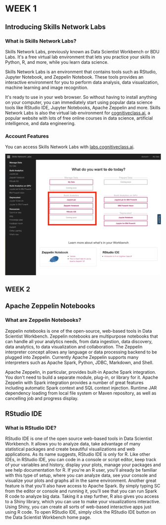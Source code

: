<h1>WEEK 1</h1>



<h2>Introducing Skills Network Labs</h2>

<h3>What is Skills Network Labs?</h3>

Skills Network Labs, previously known as Data Scientist Workbench or BDU Labs. It's a free virtual lab environment that lets you practice your skills in Python, R, and more, while you learn data science.

Skills Network Labs is an environment that contains tools such as RStudio, Jupyter Notebook, and Zeppelin Notebook. These tools provides an interactive environment for you to perform data analysis, data visualization, machine learning and image recognition.

It's ready to use in your web browser. So without having to install anything on your computer, you can immediately start using popular data science tools like RStudio IDE, Jupyter Notebooks, Apache Zeppelin and more. Skills Network Labs is also the virtual lab environment for [cognitiveclass.ai](https://cognitiveclass.ai/), a popular website with lots of free online courses in data science, artificial intelligence, and data engineering.

<h3>Account Features</h3>

You can access Skills Network Labs with [labs.cognitiveclass.ai](https://labs.cognitiveclass.ai/).

<img src="../2. Open Source tools for Data Science/images/Account_Features.png">



<h2>WEEK 2</h2>


<h2>Apache Zeppelin Notebooks</h2>

<h3>What are Zeppelin Notebooks?</h3>

Zeppelin notebooks is one of the open-source, web-based tools in Data Scientist Workbench. Zeppelin notebooks are multipurpose notebooks that can handle all your analytics needs, from data ingestion, data discovery, data analytics, to data visualization and collaboration. The Zeppelin interpreter concept allows any language or data processing backend to be plugged into Zeppelin. Currently Apache Zeppelin supports many interpreters such as Apache Spark, Python, JDBC, Markdown, and Shell.

Apache Zeppelin, in particular, provides built-in Apache Spark integration. You don't need to build a separate module, plug-in, or library for it. Apache Zeppelin with Spark integration provides a number of great features including automatic Spark context and SQL context injection. Runtime JAR dependency loading from local file system or Maven repository, as well as cancelling job and progress display.


<h2>RStudio IDE</h2>

<h3>What is RStudio IDE?</h3>

RStudio IDE is one of the open source web-based tools in Data Scientist Workbench. It allows you to analyze data, take advantage of many statistical packages and create beautiful visualizations and web applications. As its name suggests, RStudio IDE is only for R. Like other IDEs, in RStudio IDE, you can code in a console or script editor, keep track of your variables and history, display your plots, manage your packages and see help documentation for R. If you're an R user, you'll already be familiar with this type of setup, where you can analyze data, see your console and visualize your plots and graphs all in the same environment. Another great feature is that you'll also have access to Apache Spark. By simply typing SC from the editor or console and running it, you'll see that you can run Spark R code to analyze big data. Taking it a step further, R also gives you access to a Shiny library, which you can use to make your visualizations interactive. Using Shiny, you can create all sorts of web-based interactive apps just using R code. To open RStudio IDE, simply click the RStudio IDE button on the Data Scientist Workbench home page.
